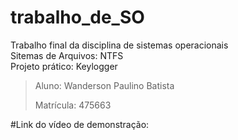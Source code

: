 # trabalho_de_SO
Trabalho final da disciplina de sistemas operacionais  
Sitemas de Arquivos: NTFS  
Projeto prático: Keylogger  

> Aluno: Wanderson Paulino Batista
> 
> Matrícula: 475663

#Link do vídeo de demonstração: 
